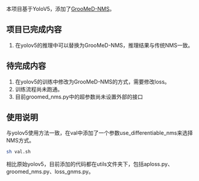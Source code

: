 本项目基于YoloV5，添加了[GrooMeD-NMS](https://github.com/abhi1kumar/groomed_nms)。

## 项目已完成内容
1. 在yolov5的推理中可以替换为GrooMeD-NMS，推理结果与传统NMS一致。

## 待完成内容
1. 在yolov5的训练中修改为GrooMeD-NMS的方式，需要修改loss。
2. 训练流程尚未跑通。
3. 目前groomed_nms.py中的超参数尚未设置外部的接口

## 使用说明
与yolov5使用方法一致，在val中添加了一个参数use_differentiable_nms来选择NMS方式。

```bash
sh val.sh 
```

相比原始yolov5，目前添加的代码都在utils文件夹下，包括aploss.py、groomed_nms.py、loss_gnms.py。
